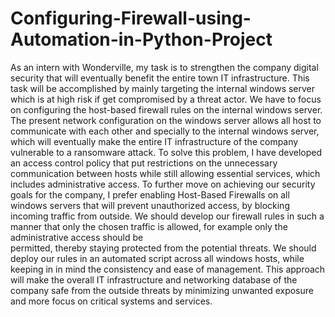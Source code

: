 # Configuring-Firewall-using-Automation-in-Python-Project

As an intern with Wonderville, my task is to strengthen the 
company digital security that will eventually benefit the entire 
town IT infrastructure. This task will be accomplished by mainly 
targeting the internal windows server which is at high risk if get 
compromised by a threat actor. We have to focus on configuring 
the host-based firewall rules on the internal windows server. The 
present network configuration on the windows server allows all 
host to communicate with each other and specially to the internal 
windows server, which will eventually make the entire IT 
infrastructure of the company vulnerable to a ransomware attack. 
To solve this problem, I have developed an access control policy 
that put restrictions on the unnecessary communication between 
hosts while still allowing essential services, which includes 
administrative access. To further move on achieving our security 
goals for the company, I prefer enabling Host-Based Firewalls on 
all windows servers that will prevent unauthorized access, by 
blocking incoming traffic from outside. We should develop our 
firewall rules in such a manner that only the chosen traffic is 
allowed, for example only the administrative access should be  
permitted, thereby staying protected from the potential threats. 
We should deploy our rules in an automated script across all 
windows hosts, while keeping in in mind the consistency and 
ease of management. This approach will make the overall IT 
infrastructure and networking database of the company safe from 
the outside threats by minimizing unwanted exposure and more 
focus on critical systems and services.
